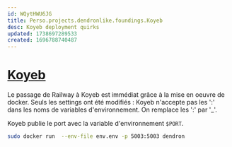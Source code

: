 ```yaml
---
id: WQytHWU6JG
title: Perso.projects.dendronlike.foundings.Koyeb
desc: Koyeb deployment quirks
updated: 1738697289533
created: 1696788740487
---
```



# [Koyeb](https://koyeb.com)

Le passage de Railway à Koyeb est immédiat grâce à la mise en oeuvre de docker.
Seuls les settings ont été modifiés : Koyeb n'accepte pas les ':' dans les noms de variables d'environnement. On remplace les ':' par '_'.

Koyeb publie le port avec la variable  d'environnement `$PORT`.

```bash
sudo docker run  --env-file env.env -p 5003:5003 dendron
```
